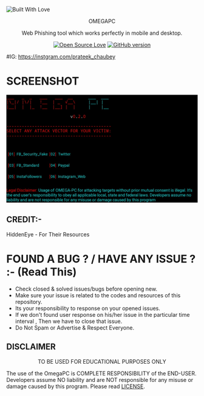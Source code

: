 <p align="left">
  <a><img title="Built With Love" src="https://forthebadge.com/images/badges/built-with-love.svg" ></a>
 </p>
<p align="center" >
OMEGAPC
</p>
<p align="center">
Web Phishing tool which works perfectly in mobile and desktop.
</p>


<p align="center">
  <a href="https://github.com/prateek--chaubey"><img title="Open Source Love" src="https://badges.frapsoft.com/os/v3/open-source.svg?v=102" ></a>
  <a href="https://github.com/prateek-chaubey/omegapc/releases"><img title="GitHub version" src="https://d25lcipzij17d.cloudfront.net/badge.svg?id=gh&type=6&v=0.2.0&x2=0" ></a>  
</p>

#IG: https://instgram.com/prateek_chaubey

# SCREENSHOT
![Shot](https://github.com/prateek-chaubey/omegapc/blob/master/img.png)


## CREDIT:-
HiddenEye - For Their Resources


# FOUND A BUG ? / HAVE ANY ISSUE ? :- (Read This)
* Check closed & solved issues/bugs before opening new.
* Make sure your issue is related to the codes and resources of this repository.
* Its your responsibility to response on your opened issues.
* If we don't found user response on his/her issue in the particular time interval , Then we have to close that issue.
* Do Not Spam or Advertise & Respect Everyone.


## DISCLAIMER
<p align="center">
  TO BE USED FOR EDUCATIONAL PURPOSES ONLY
</p>

The use of the OmegaPC is COMPLETE RESPONSIBILITY of the END-USER. Developers assume NO liability and are NOT responsible for any misuse or damage caused by this program. Please read [LICENSE](LICENSE).




